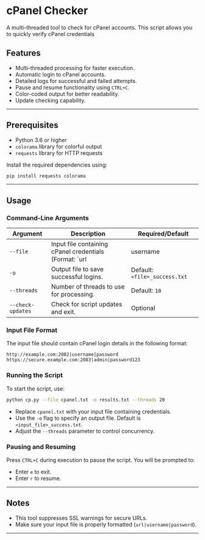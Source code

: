 # cPanel Checker

A multi-threaded tool to check for cPanel accounts. This script allows you to quickly verify cPanel credentials 

## Features
- Multi-threaded processing for faster execution.
- Automatic login to cPanel accounts.
- Detailed logs for successful and failed attempts.
- Pause and resume functionality using `CTRL+C`.
- Color-coded output for better readability.
- Update checking capability.

---

## Prerequisites
- Python 3.6 or higher
- `colorama` library for colorful output
- `requests` library for HTTP requests

Install the required dependencies using:
```bash
pip install requests colorama
```

---

## Usage

### Command-Line Arguments
| Argument           | Description                                   | Required/Default          |
|--------------------|-----------------------------------------------|---------------------------|
| `--file`           | Input file containing cPanel credentials (Format: `url|username|password`). | **Required**              |
| `-o`               | Output file to save successful logins.        | Default: `<file>_success.txt` |
| `--threads`        | Number of threads to use for processing.      | Default: `10`             |
| `--check-updates`  | Check for script updates and exit.            | Optional                  |

### Input File Format
The input file should contain cPanel login details in the following format:
```
http://example.com:2082|username|password
https://secure.example.com:2083|admin|password123
```

### Running the Script
To start the script, use:
```bash
python cp.py --file cpanel.txt -o results.txt --threads 20
```

- Replace `cpanel.txt` with your input file containing credentials.
- Use the `-o` flag to specify an output file. Default is `<input_file>_success.txt`.
- Adjust the `--threads` parameter to control concurrency.

### Pausing and Resuming
Press `CTRL+C` during execution to pause the script. You will be prompted to:
- Enter `e` to exit.
- Enter `r` to resume.

---

## Notes
- This tool suppresses SSL warnings for secure URLs.
- Make sure your input file is properly formatted (`url|username|password`).

---
